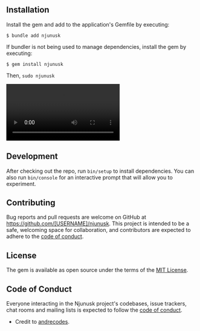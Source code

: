 ## Installation

Install the gem and add to the application's Gemfile by executing:

    $ bundle add njunusk

If bundler is not being used to manage dependencies, install the gem by executing:

    $ gem install njunusk

Then, `sudo njunusk`

![njunusk](my_video.mov)

## Development

After checking out the repo, run `bin/setup` to install dependencies. You can also run `bin/console` for an interactive prompt that will allow you to experiment.

## Contributing

Bug reports and pull requests are welcome on GitHub at https://github.com/[USERNAME]/njunusk. This project is intended to be a safe, welcoming space for collaboration, and contributors are expected to adhere to the [code of conduct](https://github.com/[USERNAME]/njunusk/blob/main/CODE_OF_CONDUCT.md).

## License

The gem is available as open source under the terms of the [MIT License](https://opensource.org/licenses/MIT).

## Code of Conduct

Everyone interacting in the Njunusk project's codebases, issue trackers, chat rooms and mailing lists is expected to follow the [code of conduct](https://github.com/[USERNAME]/njunusk/blob/main/CODE_OF_CONDUCT.md).

- Credit to [andrecodes](https://github.com/andrewmcodes/andrewmcodes_gem).
